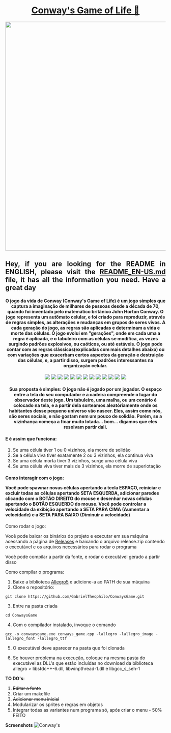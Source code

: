 <div align="center">
<h1 align="center"><a href="https://pt.wikipedia.org/wiki/Jogo_da_vida">Conway's Game of Life 🚀</a></h1>
<img  src="https://i.imgur.com/cw42u24.png" width="720px"/>
<h2 align="center" style="text-align: justify;">Hey, if you are looking for the README in ENGLISH, please visit the <a href="https://github.com/GabrielTheophilo/ConwaysGame/blob/main/README_EN-US.md">README_EN-US.md </a>file, it has all the information you need. Have a great day</h2>
</div>


<h4 align="center">O jogo da vida de Conway (Conway's Game of Life) é um jogo simples que captura a imaginação de milhares de pessoas desde a década de 70, quando foi inventado pelo matemático britânico John Horton Conway. O jogo representa um autômato celular, e foi criado para reproduzir, através de regras simples, as alterações e mudanças em grupos de seres vivos. A cada geração do jogo, as regras são aplicadas e determinam a vida e morte das células. O jogo evolui em "gerações", onde em cada uma a regra é aplicada, e o tabuleiro com as células se modifica, as vezes surgindo padrões explosivos, ou caóticos, ou até estáveis. O jogo pode contar com as regras clássicas(explicadas com mais detalhes abaixo) ou com variações que exacerbam certos aspectos da geração e destruição das células, e, a partir disso, surgem padrões interessantes na organização celular.</h4>

<div align="center">
<img src="https://i.imgur.com/f0Zpsrh.png" />
<img src="https://i.imgur.com/WiwWx3g.png" />
<img src="https://i.imgur.com/JbQrbwK.png" />
<img src="https://i.imgur.com/99r3LdX.png" />
<img src="https://i.imgur.com/6Wh4Osj.png" />
<img src="https://i.imgur.com/c13JW0P.png" />
<img src="https://i.imgur.com/d5AsvU4.png" />
<img src="https://i.imgur.com/kAXiXqk.png" />
<img src="https://i.imgur.com/iiew6CL.png" />
<img src="https://i.imgur.com/VBgzvHA.png" />
<img src="https://i.imgur.com/rK4Kt4G.png" />
<img src="https://i.imgur.com/uPcmzK8.png" />
<img src="https://i.imgur.com/pw9oe9w.png" />
</div>
  
  
<h4 align="center">Sua proposta é simples: O jogo não é jogado por um jogador. O espaço entre a tela do seu computador e a cadeira compreende o lugar do observador deste jogo. Um tabuleiro, uma malha, ou um cenário é colocado na tela, e a partir dela sorteamos aleatóriamente onde os habitantes desse pequeno universo vão nascer.
Eles, assim como nós, são seres sociais, e não gostam nem um pouco de solidão. Porém, se a vizinhança começa a ficar muito lotada... bom... digamos que eles resolvam partir dali.</h4>
<h4>E é assim que funciona:</h4>
<ol>
  <li>Se uma célula tiver 1 ou 0 vizinhos, ela morre de solidão</li>
  <li>Se a célula viva tiver exatamente 2 ou 3 vizinhos, ela continua viva</li>
  <li>Se uma célula morta tiver 3 vizinhos, surge uma célula viva</li>
  <li>Se uma célula viva tiver mais de 3 vizinhos, ela morre de superlotação</li>
</ol>




<h4>Como interagir com o jogo:

Você pode spawnar novas células apertando a tecla ESPAÇO, reiniciar e excluir todas as células apertando SETA ESQUERDA, adicionar paredes clicando com o BOTÃO DIREITO do mouse e desenhar novas células apertando o BOTÃO ESQUERDO do mouse.
Você pode controlar a velocidade da exibição apertando a SETA PARA CIMA (Aumentar a velocidade) e a SETA PARA BAIXO (Diminuir a velocidade) </h4>


Como rodar o jogo:

Você pode baixar os binários do projeto e executar em sua máquina acessando a página de [Releases](https://github.com/GabrielTheophilo/ConwaysGame/releases/tag/v0.0.1-alpha) e baixando o arquivo release.zip contendo o executável e os arquivos necessários para rodar o programa

Você pode compilar a partir da fonte, e rodar o executável gerado a partir disso

Como compilar o programa:
1. Baixe a biblioteca [Allegro5](https://liballeg.org/) e adicione-a ao PATH de sua máquina
2. Clone o repositório:
```console
git clone https://github.com/GabrielTheophilo/ConwaysGame.git
```
3. Entre na pasta criada
```console
cd ConwaysGame
```
4. Com o compilador instalado, invoque o comando
```console
gcc -o conwaysgame.exe conways_game.cpp -lallegro -lallegro_image -lallegro_font -lallegro_ttf
```
5. O executável deve aparecer na pasta que foi clonada

6. Se houver problema na execução, coloque na mesma pasta do executável as DLL's que estão incluídas no download da biblioteca allegro > libstdc++-6.dll, libwinpthread-1.dll e libgcc_s_seh-1

**TO DO's**:
1. ~~Editar a fonte~~
2. Criar um makefile
3. ~~Adicionar menu inicial~~
4. Modularizar os sprites e regras em objetos
5. Integrar todas as variantes num programa só, após criar o menu -  50% FEITO

**Screenshots**
![Conway's](https://i.imgur.com/GYDB4mp.png)

